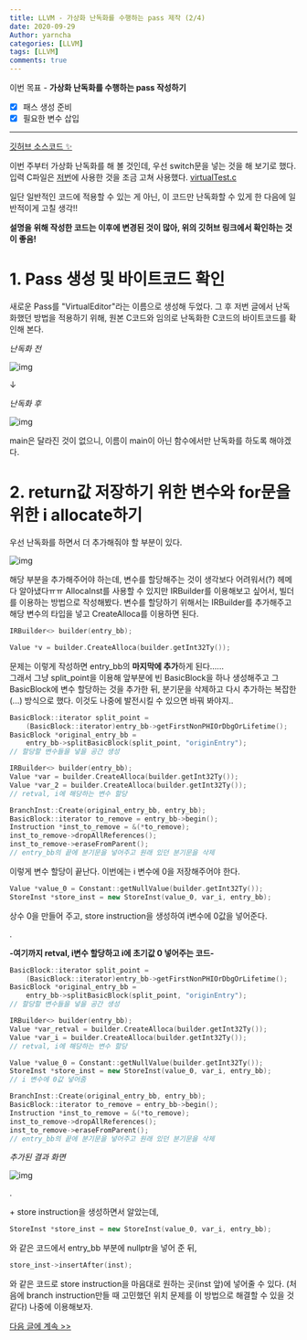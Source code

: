```yaml
---
title: LLVM - 가상화 난독화를 수행하는 pass 제작 (2/4)
date: 2020-09-29
Author: yarncha
categories: [LLVM]
tags: [LLVM]
comments: true
---
```


이번 목표 - **가상화 난독화를 수행하는 pass 작성하기**

-   [x] 패스 생성 준비
-   [x] 필요한 변수 삽입

* * *

[깃허브 소스코드 ✨](https://github.com/yarncha/llvm/blob/main/VirtualEditor/VirtualEditor.cpp)

이번 주부터 가상화 난독화를 해 볼 것인데, 우선 switch문을 넣는 것을 해 보기로 했다.
입력 C파일은 [저번](https://yarncha.github.io/posts/17/)에 사용한 것을 조금 고쳐 사용했다. [virtualTest.c](https://github.com/yarncha/llvm/blob/main/VirtualEditor/virtualTest.c)

일단 일반적인 코드에 적용할 수 있는 게 아닌, 이 코드만 난독화할 수 있게 한 다음에 일반적이게 고칠 생각!!

**설명을 위해 작성한 코드는 이후에 변경된 것이 많아, 위의 깃허브 링크에서 확인하는 것이 좋음!**

# 1. Pass 생성 및 바이트코드 확인

새로운 Pass를 "VirtualEditor"라는 이름으로 생성해 두었다. 그 후 저번 글에서 난독화했던 방법을 적용하기 위해, 원본 C코드와 임의로 난독화한 C코드의 바이트코드를 확인해 본다.

*난독화 전*

![img](\images\18_01.png)

↓

*난독화 후*

![img](\images\18_02.png)

main은 달라진 것이 없으니, 이름이 main이 아닌 함수에서만 난독화를 하도록 해야겠다.

# 2. return값 저장하기 위한 변수와 for문을 위한 i allocate하기

우선 난독화를 하면서 더 추가해줘야 할 부분이 있다.

![img](\images\18_03.png)

해당 부분을 추가해주어야 하는데, 변수를 할당해주는 것이 생각보다 어려워서(?) 헤메다 알아냈다ㅠㅠ
AllocaInst를 사용할 수 있지만 IRBuilder를 이용해보고 싶어서, 빌더를 이용하는 방법으로 작성해봤다. 변수를 할당하기 위해서는 IRBuilder를 추가해주고 해당 변수의 타입을 넣고 CreateAlloca를 이용하면 된다.

```cpp
IRBuilder<> builder(entry_bb);

Value *v = builder.CreateAlloca(builder.getInt32Ty());
```

문제는 이렇게 작성하면 entry_bb의 **마지막에 추가**하게 된다......  
그래서 그냥 split_point을 이용해 앞부분에 빈 BasicBlock을 하나 생성해주고 그 BasicBlock에 변수 할당하는 것을 추가한 뒤, 분기문을 삭제하고 다시 추가하는 복잡한(...) 방식으로 했다. 이것도 나중에 발전시킬 수 있으면 바꿔 봐야지..

```cpp
BasicBlock::iterator split_point =
    (BasicBlock::iterator)entry_bb->getFirstNonPHIOrDbgOrLifetime();
BasicBlock *original_entry_bb =
    entry_bb->splitBasicBlock(split_point, "originEntry");
// 할당할 변수들을 넣을 공간 생성

IRBuilder<> builder(entry_bb);
Value *var = builder.CreateAlloca(builder.getInt32Ty());
Value *var_2 = builder.CreateAlloca(builder.getInt32Ty());
// retval, i에 해당하는 변수 할당

BranchInst::Create(original_entry_bb, entry_bb);
BasicBlock::iterator to_remove = entry_bb->begin();
Instruction *inst_to_remove = &(*to_remove);
inst_to_remove->dropAllReferences();
inst_to_remove->eraseFromParent();
// entry_bb의 끝에 분기문을 넣어주고 원래 있던 분기문을 삭제
```

이렇게 변수 할당이 끝난다. 이번에는 i 변수에 0을 저장해주어야 한다.

```cpp
Value *value_0 = Constant::getNullValue(builder.getInt32Ty());
StoreInst *store_inst = new StoreInst(value_0, var_i, entry_bb);
```

상수 0을 만들어 주고, store instruction을 생성하여 i변수에 0값을 넣어준다.  

.

**-여기까지 retval, i변수 할당하고 i에 초기값 0 넣어주는 코드-**

```cpp
BasicBlock::iterator split_point =
    (BasicBlock::iterator)entry_bb->getFirstNonPHIOrDbgOrLifetime();
BasicBlock *original_entry_bb =
    entry_bb->splitBasicBlock(split_point, "originEntry");
// 할당할 변수들을 넣을 공간 생성

IRBuilder<> builder(entry_bb);
Value *var_retval = builder.CreateAlloca(builder.getInt32Ty());
Value *var_i = builder.CreateAlloca(builder.getInt32Ty());
// retval, i에 해당하는 변수 할당

Value *value_0 = Constant::getNullValue(builder.getInt32Ty());
StoreInst *store_inst = new StoreInst(value_0, var_i, entry_bb);
// i 변수에 0값 넣어줌

BranchInst::Create(original_entry_bb, entry_bb);
BasicBlock::iterator to_remove = entry_bb->begin();
Instruction *inst_to_remove = &(*to_remove);
inst_to_remove->dropAllReferences();
inst_to_remove->eraseFromParent();
// entry_bb의 끝에 분기문을 넣어주고 원래 있던 분기문을 삭제
```

*추가된 결과 화면*

![img](\images\18_04.png)

.

\+ store instruction을 생성하면서 알았는데,

```cpp
StoreInst *store_inst = new StoreInst(value_0, var_i, entry_bb);
```

 와 같은 코드에서 entry_bb 부분에 nullptr을 넣어 준 뒤,

```cpp
store_inst->insertAfter(inst);
```

 와 같은 코드로 store instruction을 마음대로 원하는 곳(inst 앞)에 넣어줄 수 있다. (처음에 branch instruction만들 때 고민했던 위치 문제를 이 방법으로 해결할 수 있을 것 같다) 나중에 이용해보자.  

[다음 글에 계속 >>](https://yarncha.github.io/posts/19/)

<!-- References -->
